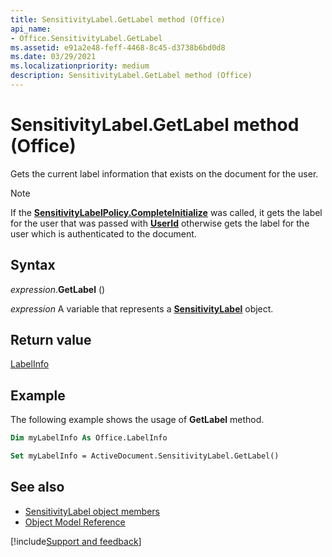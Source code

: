 ```yaml
---
title: SensitivityLabel.GetLabel method (Office)
api_name:
- Office.SensitivityLabel.GetLabel
ms.assetid: e91a2e48-feff-4468-8c45-d3738b6bd0d8
ms.date: 03/29/2021
ms.localizationpriority: medium
description: SensitivityLabel.GetLabel method (Office)
---
```


# SensitivityLabel.GetLabel method (Office)

Gets the current label information that exists on the document for the user.

> [!NOTE]
> If the **[SensitivityLabelPolicy.CompleteInitialize](Office.SensitivityLabelPolicy.CompleteInitialize.md)** was called, it gets the label for the user that was passed with **[UserId](Office.SensitivityLabelInitInfo.UserId.md)** otherwise gets the label for the user which is authenticated to the document.

## Syntax

_expression_.**GetLabel** ()

_expression_ A variable that represents a **[SensitivityLabel](Office.SensitivityLabel.md)** object.


## Return value

[LabelInfo](Office.LabelInfo.md)

## Example

The following example shows the usage of **GetLabel** method.

```vb
Dim myLabelInfo As Office.LabelInfo

Set myLabelInfo = ActiveDocument.SensitivityLabel.GetLabel()
```

## See also

- [SensitivityLabel object members](overview/Library-Reference/sensitivitylabel-members-office.md)
- [Object Model Reference](overview/Library-Reference/reference-object-library-reference-for-office.md)

[!include[Support and feedback](~/includes/feedback-boilerplate.md)]
